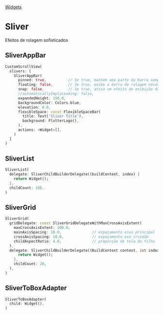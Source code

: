 [Widgets](https://github.com/leofds/flutter-class/blob/master/flutter/widgets/README.md)

# Sliver

Efeitos de rolagem sofisticados

## SliverAppBar

```dart
CustomScrollView(
  slivers: [
    SliverAppBar(      
      pinned: true,          // Se true, mantém uma parte da barra sempre visível no início da rolagem
      floating: false,       // Se true, exibe a barra de rolagem novamente nomovimento contrário
      snap: false,           // Se true, ativa um efeito de exibição da barra
      //automaticallyImplyLeading: false,
      expandedHeight: 150.0,
      backgroundColor: Colors.blue,
      elevation: 0.0,
      flexibleSpace: const FlexibleSpaceBar(
        title: Text('Sliver Title'),
        background: FlutterLogo(),
      ),
      actions: <Widget>[],
    )
  ]
)
```

## SliverList

```dart
SliverList(
  delegate: SliverChildBuilderDelegate((buildContext, index) {
    return Widget();
  },
  childCount: 10),
)
```

## SliverGrid

```dart
SliverGrid(
  gridDelegate: const SliverGridDelegateWithMaxCrossAxisExtent(
    maxCrossAxisExtent: 200.0,
    mainAxisSpacing: 10.0,              // espaçamento eixo principal
    crossAxisSpacing: 10.0,             // espaçamento exo cruzado
    childAspectRatio: 4.0,              // proporção de tela do filho
  ),
  delegate: SliverChildBuilderDelegate((BuildContext context, int index) {
      return Widget();
    },
    childCount: 20,
  ),
)
```

## SliverToBoxAdapter

```dart
SliverToBoxAdapter(
  child: Widget(),
)
```
